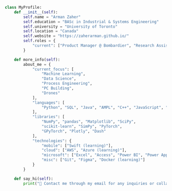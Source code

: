 <!-- <div align="center">
  <img 
    <img src="https://raw.githubusercontent.com/Tarikul-Islam-Anik/Animated-Fluent-Emojis/master/Emojis/People%20with%20professions/Technologist%20Medium%20Skin%20Tone.png"
    alt="Technologist Medium Skin Tone" 
    width="80" 
    height="80" 
  />
  <br>
  <a href="https://git.io/typing-svg">
    <img 
      src="https://readme-typing-svg.demolab.com?font=Poppins&pause=1000&color=F7F7F7&center=true&vCenter=true&width=435&lines=Hey,+I'm+Zaher!" 
      alt="Typing SVG" 
    />
  </a>
</div>

<br>
-->
```python
class MyProfile:
    def __init__(self):
        self.name = "Arman Zaher"
        self.education = "BASc in Industrial & Systems Engineering"
        self.university = "University of Toronto"
        self.location = "Canada"
        self.website = "https://zaherarman.github.io/"
        self.roles = {
            "current": ["Product Manager @ Bombardier", "Research Assistant @ UHN"]
        }

    def more_info(self):
        about_me = {
            "current_focus": [
                "Machine Learning",
                "Data Science",
                "Process Engineering",
                "PC Building",
                "Drones"
            ],
            "languages": [
                "Python", "SQL", "Java", "AMPL", "C++", "JavaScript", "HTML/CSS"
            ],
            "libraries": [
                "NumPy", "pandas", "Matplotlib", "SciPy",
                "scikit-learn", "SimPy", "PyTorch",
                "GPyTorch", "Plotly", "Dash"
            ],
            "technologies": {
                "mobile": ["Swift (learning)"],
                "cloud": ["AWS", "Azure (learning)"],
                "microsoft": ["Excel", "Access", "Power BI", "Power Apps"],
                "misc": ["Git", "Figma", "Docker (learning)"]
            }
        }

    def say_hi(self):
        print("👋 Contact me through my email for any inquiries or collaborations!")

```
